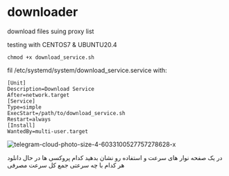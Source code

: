 # downloader
download files suing proxy list

testing with CENTOS7 & UBUNTU20.4


    chmod +x download_service.sh

fil /etc/systemd/system/download_service.service with:

    [Unit]
    Description=Download Service
    After=network.target
    [Service]
    Type=simple
    ExecStart=/path/to/download_service.sh
    Restart=always
    [Install]
    WantedBy=multi-user.target



![telegram-cloud-photo-size-4-6033100527757278628-x](https://github.com/djmohsen/downloader/assets/1389139/d407e9b3-55ff-4008-b755-543fde483da5)

 در یک صفحه نوار های سرعت و استفاده رو نشان بدهید
کدام پروکسی ها در حال دانلود
هر کدام با چه سرعتی
جمع کل سرعت مصرفی
